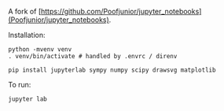 A fork of [https://github.com/Poofjunior/jupyter_notebooks](Poofjunior/jupyter_notebooks).

Installation:

```
python -mvenv venv
. venv/bin/activate # handled by .envrc / direnv

pip install jupyterlab sympy numpy scipy drawsvg matplotlib
```

To run:

```
jupyter lab
```
